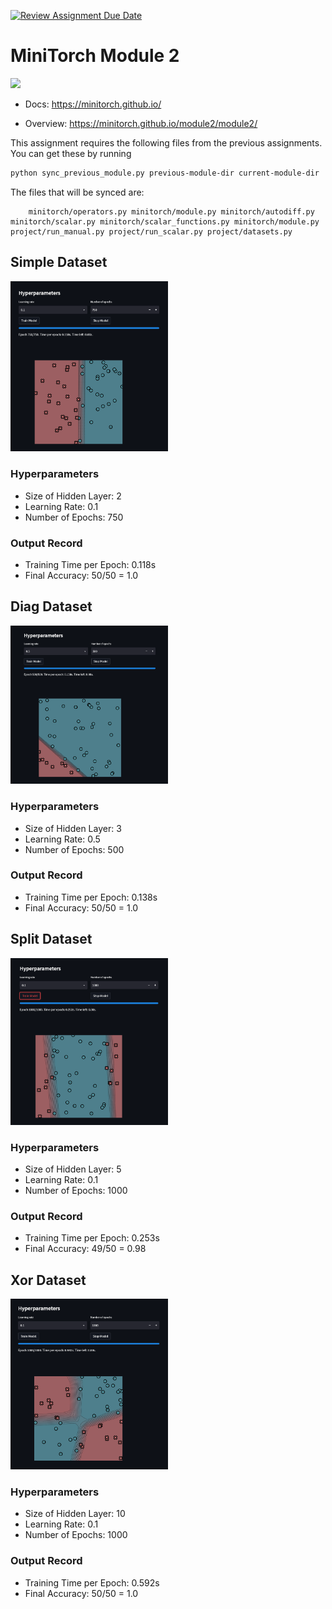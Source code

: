[![Review Assignment Due Date](https://classroom.github.com/assets/deadline-readme-button-22041afd0340ce965d47ae6ef1cefeee28c7c493a6346c4f15d667ab976d596c.svg)](https://classroom.github.com/a/YFgwt0yY)
# MiniTorch Module 2

<img src="https://minitorch.github.io/minitorch.svg" width="50%">


* Docs: https://minitorch.github.io/

* Overview: https://minitorch.github.io/module2/module2/

This assignment requires the following files from the previous assignments. You can get these by running

```bash
python sync_previous_module.py previous-module-dir current-module-dir
```

The files that will be synced are:

        minitorch/operators.py minitorch/module.py minitorch/autodiff.py minitorch/scalar.py minitorch/scalar_functions.py minitorch/module.py project/run_manual.py project/run_scalar.py project/datasets.py

## Simple Dataset

<img src="https://github.com/Cornell-Tech-ML/mod2-Feifenyx/blob/master/mod2-Simple.png" width="50%">

### Hyperparameters

* Size of Hidden Layer: 2
* Learning Rate: 0.1
* Number of Epochs: 750

### Output Record

* Training Time per Epoch: 0.118s
* Final Accuracy: 50/50 = 1.0

## Diag Dataset

<img src="https://github.com/Cornell-Tech-ML/mod2-Feifenyx/blob/master/mod2-Diag.png" width="50%">

### Hyperparameters

* Size of Hidden Layer: 3
* Learning Rate: 0.5
* Number of Epochs: 500

### Output Record

* Training Time per Epoch: 0.138s
* Final Accuracy: 50/50 = 1.0

## Split Dataset

<img src="https://github.com/Cornell-Tech-ML/mod2-Feifenyx/blob/master/mod2-Split.png" width="50%">

### Hyperparameters

* Size of Hidden Layer: 5
* Learning Rate: 0.1
* Number of Epochs: 1000

### Output Record

* Training Time per Epoch: 0.253s
* Final Accuracy: 49/50 = 0.98

## Xor Dataset

<img src="https://github.com/Cornell-Tech-ML/mod2-Feifenyx/blob/master/mod2-Xor.png" width="50%">

### Hyperparameters

* Size of Hidden Layer: 10
* Learning Rate: 0.1
* Number of Epochs: 1000

### Output Record

* Training Time per Epoch: 0.592s
* Final Accuracy: 50/50 = 1.0
